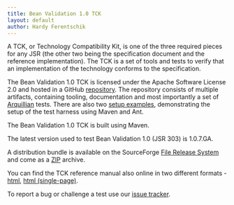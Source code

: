 ```yaml
---
title: Bean Validation 1.0 TCK
layout: default
author: Hardy Ferentschik
---
```


A TCK, or Technology Compatibility Kit, is one of the three required pieces for any JSR
(the other two being the specification document and the reference implementation). The TCK is a set
of tools and tests to verify that an implementation of the technology conforms to the specification.

The Bean Validation 1.0 TCK is licensed under the Apache Software License 2.0 and hosted in a GitHub
[repository](https://github.com/eclipse-ee4j/beanvalidation-tck).
The repository consists of multiple artifacts, containing tooling, documentation and most importantly
a set of [Arquillian](http://arquillian.org/) tests. There are also two
[setup examples](https://github.com/eclipse-ee4j/beanvalidation-tck/tree/master/setup-examples),
demonstrating the setup of the test harness using Maven and Ant.

The Bean Validation 1.0 TCK is built using Maven.

The latest version used to test Bean Validation 1.0 (JSR 303) is 1.0.7.GA.

A distribution bundle is available on the SourceForge
[File Release System](http://sourceforge.net/projects/hibernate/files/beanvalidation-tck) and come as a
[ZIP](https://sourceforge.net/projects/hibernate/files/beanvalidation-tck/1.0.7.GA/jsr303-tck-1.0.7.GA-dist.zip/download)
archive.

You can find the TCK reference manual also online in two different formats -
[html](http://docs.jboss.org/hibernate/beanvalidation/tck/1.0/reference/html),
[html (single-page)](http://docs.jboss.org/hibernate/beanvalidation/tck/1.0/reference/html_single/).

To report a bug or challenge a test use our [issue tracker](https://hibernate.atlassian.net/browse/BVTCK).

